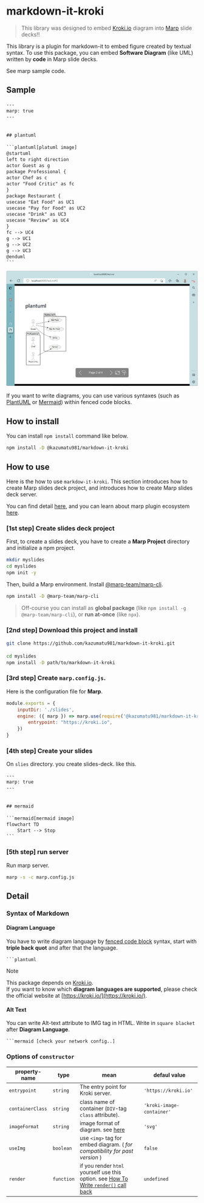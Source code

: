 # markdown-it-kroki

> This library was designed to embed [Kroki.io](https://kroki.io/) diagram into [Marp](https://marp.app/) slide decks!!


This library is a plugin for markdown-it to embed figure created by textual syntax.
To use this package, you can embed **Software Diagram** (like UML) written by **code** in Marp slide decks.

See marp sample code.

## Sample

    ---
    marp: true
    ---


    ## plantuml

    ```plantuml[platuml image]
    @startuml
    left to right direction
    actor Guest as g
    package Professional {
    actor Chef as c
    actor "Food Critic" as fc
    }
    package Restaurant {
    usecase "Eat Food" as UC1
    usecase "Pay for Food" as UC2
    usecase "Drink" as UC3
    usecase "Review" as UC4
    }
    fc --> UC4
    g --> UC1
    g --> UC2
    g --> UC3
    @enduml
    ```

![plantuml-sample](img/plantuml-sample.png)

If you want to write diagrams, you can use various syntaxes (such as [PlantUML](https://plantuml.com/) or [Mermaid](https://mermaid-js.github.io/mermaid/#/)) within fenced code blocks.

## How to install

You can install `npm install` command like below.

```bash
npm install -D @kazumatu981/markdown-it-kroki
```

## How to use

Here is the how to use `markdow-it-kroki`.
This section introduces how to create Marp slides deck project,
and introduces how to create Marp slides deck server.

You can find detail [here](https://marp.app/),
and you can learn about marp plugin ecosystem [here](https://marpit.marp.app/usage?id=extend-marpit-by-plugins).

### **[1st step]** Create slides deck project

First, to create a slides deck, you have to create a **Marp Project** directory and initialize a npm project.

```bash
mkdir myslides
cd myslides
npm init -y
```

Then, build a Marp environment.
Install [@marp-team/marp-cli](https://github.com/marp-team/marp-cli).

```bash
npm install -D @marp-team/marp-cli
```

> Off-course you can install as **global package** (like `npm install -g @marp-team/marp-cli`), or **run at-once** (like `npx`).

### **[2nd step]** Download this project and install

```bash
git clone https://github.com/kazumatu981/markdown-it-kroki.git

cd myslides
npm install -D path/to/markdown-it-kroki
```

### **[3rd step]** Create `marp.config.js`.

Here is the configuration file for **Marp**.

```javascript
module.exports = {
    inputDir: './slides',
    engine: ({ marp }) => marp.use(require('@kazumatu981/markdown-it-kroki'), {
        entrypoint: "https://kroki.io",
    })
}
```

### **[4th step]** Create your slides

On `slies` directory. you create slides-deck. like this.

    ---
    marp: true
    ---


    ## mermaid

    ```mermaid[mermaid image]
    flowchart TD
        Start --> Stop
    ```

### **[5th step]** run server

Run marp server.

```bash
marp -s -c marp.config.js
```

## Detail

### Syntax of Markdown

#### Diagram Language

You have to write diagram language by [fenced code block](https://spec.commonmark.org/0.30/#fenced-code-blocks) syntax, start with **triple back quot** and after that the language.

    ```plantuml

> [!NOTE]  
> This package depends on [Kroki.io](https://kroki.io).   
> If you want to know which **diagram languages are supported**,
> please check the official website at [https://kroki.io/](https://kroki.io/).

#### Alt Text

You can write Alt-text attribute to IMG tag in HTML.
Write in `square blacket` after **Diagram Language**.

    ```mermaid [check your network config..]

### Options of `constructor`

| property-name    | type     | mean                                                   | defaul value              |
| ---------------- | -------- | ------------------------------------------------------ | ------------------------- |
| `entrypoint`     | `string` | The entry point for Kroki server.                      | `'https://kroki.io'`      |
| `containerClass` | `string` | class name of container (`DIV`-tag `class` attribute). | `'kroki-image-container'` |
| `imageFormat`    | `string` | image format of diagram. see [here](https://kroki.io/) | `'svg'`                   |
| `useImg` | `boolean` | use `<img>` tag for embed diagram. ( *for compatibility for past version* ) | `false` |
| `render` | `function` | if you render `html` yourself use this option. see [How To Write `render()` call back](memo/howToWriteRender.md) | `undefined` |